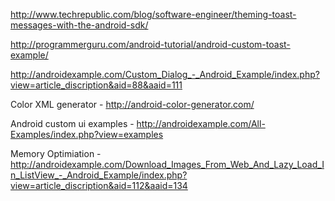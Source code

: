 http://www.techrepublic.com/blog/software-engineer/theming-toast-messages-with-the-android-sdk/


http://programmerguru.com/android-tutorial/android-custom-toast-example/

http://androidexample.com/Custom_Dialog_-_Android_Example/index.php?view=article_discription&aid=88&aaid=111

Color XML generator - http://android-color-generator.com/


Android custom ui examples - http://androidexample.com/All-Examples/index.php?view=examples

Memory Optimiation - http://androidexample.com/Download_Images_From_Web_And_Lazy_Load_In_ListView_-_Android_Example/index.php?view=article_discription&aid=112&aaid=134